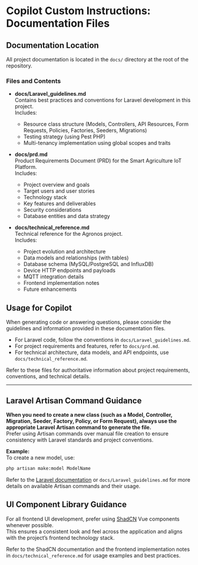 # Copilot Custom Instructions: Documentation Files

## Documentation Location

All project documentation is located in the `docs/` directory at the root of the repository.

### Files and Contents

- **docs/Laravel_guidelines.md**  
  Contains best practices and conventions for Laravel development in this project.  
  Includes:  
  - Resource class structure (Models, Controllers, API Resources, Form Requests, Policies, Factories, Seeders, Migrations)
  - Testing strategy (using Pest PHP)
  - Multi-tenancy implementation using global scopes and traits

- **docs/prd.md**  
  Product Requirements Document (PRD) for the Smart Agriculture IoT Platform.  
  Includes:  
  - Project overview and goals
  - Target users and user stories
  - Technology stack
  - Key features and deliverables
  - Security considerations
  - Database entities and data strategy

- **docs/technical_reference.md**  
  Technical reference for the Agronos project.  
  Includes:  
  - Project evolution and architecture
  - Data models and relationships (with tables)
  - Database schema (MySQL/PostgreSQL and InfluxDB)
  - Device HTTP endpoints and payloads
  - MQTT integration details
  - Frontend implementation notes
  - Future enhancements

## Usage for Copilot

When generating code or answering questions, please consider the guidelines and information provided in these documentation files.  
- For Laravel code, follow the conventions in `docs/Laravel_guidelines.md`.
- For project requirements and features, refer to `docs/prd.md`.
- For technical architecture, data models, and API endpoints, use `docs/technical_reference.md`.

Refer to these files for authoritative information about project requirements, conventions, and technical details.

---

## Laravel Artisan Command Guidance

**When you need to create a new class (such as a Model, Controller, Migration, Seeder, Factory, Policy, or Form Request), always use the appropriate Laravel Artisan command to generate the file.**  
Prefer using Artisan commands over manual file creation to ensure consistency with Laravel standards and project conventions.

**Example:**  
To create a new model, use:  
```bash
php artisan make:model ModelName
```

Refer to the [Laravel documentation](https://laravel.com/docs/artisan) or `docs/Laravel_guidelines.md` for more details on available Artisan commands and their usage.

## UI Component Library Guidance

For all frontend UI development, prefer using [ShadCN](https://ui.shadcn.com/) Vue components whenever possible.  
This ensures a consistent look and feel across the application and aligns with the project’s frontend technology stack.

Refer to the ShadCN documentation and the frontend implementation notes in `docs/technical_reference.md` for usage examples and best practices.
